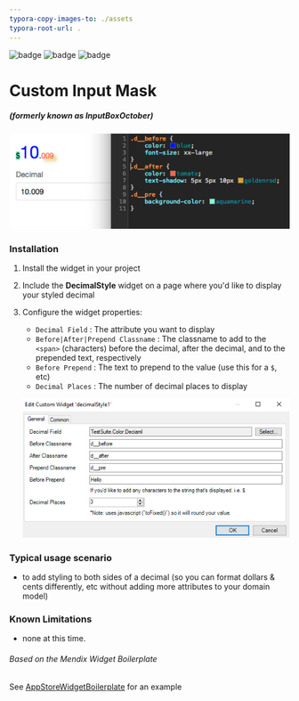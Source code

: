 ```yaml
---
typora-copy-images-to: ./assets
typora-root-url: .
---
```


![badge](https://img.shields.io/badge/mendix-5.19.0-green.svg)
![badge](https://img.shields.io/badge/mendix-6.10.9-green.svg)
![badge](https://img.shields.io/badge/mobile-friendly-green.svg)

# Custom Input Mask

##### (formerly known as InputBoxOctober)



![E8F59EBB-2CC9-4728-8969-5E7DD1C66A28](/assets/E8F59EBB-2CC9-4728-8969-5E7DD1C66A28.png)


### Installation

1. Install the widget in your project
2. Include the **DecimalStyle** widget on a page where you'd like to display your styled decimal
3. Configure the widget properties:
    - `Decimal Field` : The attribute you want to display
    - `Before|After|Prepend Classname` : The classname to add to the `<span>` (characters) before the decimal, after the decimal, and to the prepended text, respectively
    - `Before Prepend` : The text to prepend to the value (use this for a `$`, etc)
    - `Decimal Places` : The number of decimal places to display

    ![B7FBB9EF-46BD-42CC-BE94-DCF686DBABBE](/assets/B7FBB9EF-46BD-42CC-BE94-DCF686DBABBE.png)

### Typical usage scenario

- to add styling to both sides of a decimal (so you can format dollars & cents differently, etc without adding more attributes to your domain model)

### Known Limitations

- none at this time.

###### Based on the Mendix Widget Boilerplate

See [AppStoreWidgetBoilerplate](https://github.com/mendix/AppStoreWidgetBoilerplate/) for an example
